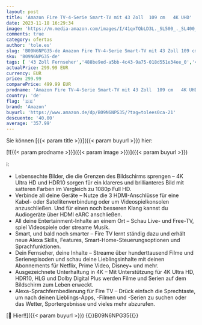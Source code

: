 ```yaml
---
layout: post
title: 'Amazon Fire TV-4-Serie Smart-TV mit 43 Zoll  109 cm   4K UHD'
date: 2023-11-18 16:29:34
image: 'https://m.media-amazon.com/images/I/41qxTQbLD3L._SL500_._SL400_.jpg'
comments: true
category: ofertas
author: 'tole.es'
slug: 'B09N6NPG35-de Amazon Fire TV-4-Serie Smart-TV mit 43 Zoll 109 cm 4K UHD'
sku: 'B09N6NPG35-de'
tags: [ '43 Zoll Fernseher','488be9ed-a5bb-4c43-9a75-018d551e34ee_0','488be9ed-a5bb-4c43-9a75-018d551e34ee_4201','663e9ebf-f22c-46a9-8f5d-f1ccf3d521b8_0','663e9ebf-f22c-46a9-8f5d-f1ccf3d521b8_3001','663e9ebf-f22c-46a9-8f5d-f1ccf3d521b8_801','Amazon-Geräte','Amazon-Geräte & Zubehör','Arborist Merchandising Root','Der Sparfuchs','Elektronik & Foto','Fernseher','Fernseher & Heimkino','Fire TV','Fire TV-4-Serie','Self Service','Smart-TVs','Special Features Stores','amazon','🇩🇪', ]
actualPrice: 299.99 EUR
currency: EUR
price: 299.99
comparePrice: 499.99 EUR
prodname: 'Amazon Fire TV-4-Serie Smart-TV mit 43 Zoll  109 cm   4K UHD'
country: 'de'
flag: '🇩🇪'
brand: 'Amazon'
buyurl: 'https://www.amazon.de/dp/B09N6NPG35/?tag=tolees0ca-21'
descuento: '40.00'
average: '357.99'
---
```


Sie können [{{< param title >}}]({{< param buyurl >}}) hier:

[![{{< param prodname >}}]({{< param image >}})]({{< param buyurl >}})

ℹ️:

- Lebensechte Bilder, die die Grenzen des Bildschirms sprengen – 4K Ultra HD und HDR10 sorgen für ein klareres und brillianteres Bild mit satteren Farben im Vergleich zu 1080p Full HD.
- Verbinde all deine Geräte – Nutze die 3 HDMI-Anschlüsse für eine Kabel- oder Satellitenverbindung oder um Videospielkonsolen anzuschließen. Und für einen noch besseren Klang kannst du Audiogeräte über HDMI eARC anschließen.
- All deine Entertainment-Inhalte an einem Ort – Schau Live- und Free-TV, spiel Videospiele oder streame Musik.
- Smart, und bald noch smarter – Fire TV lernt ständig dazu und erhält neue Alexa Skills, Features, Smart-Home-Steuerungsoptionen und Sprachfunktionen.
- Dein Fernseher, deine Inhalte – Streame über hunderttausend Filme und Serienepisoden und schau deine Lieblingsinhalte mit deinen Abonnements für Netflix, Prime Video, Disney+ und mehr.
- Ausgezeichnete Unterhaltung in 4K – Mit Unterstützung für 4K Ultra HD, HDR10, HLG und Dolby Digital Plus werden Filme und Serien auf dem Bildschirm zum Leben erweckt.
- Alexa-Sprachfernbedienung für Fire TV – Drück einfach die Sprechtaste, um nach deinen Lieblings-Apps, -Filmen und -Serien zu suchen oder das Wetter, Sportergebnisse und vieles mehr abzurufen.

[🛒 Hier!!]({{< param buyurl >}})
{{<world>}}B09N6NPG35{{</world>}}
